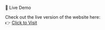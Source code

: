 🚀 Live Demo

Check out the live version of the website here:  
👉 [Click to Visit](https://v0-responsive-website-remake-bay.vercel.app/)
